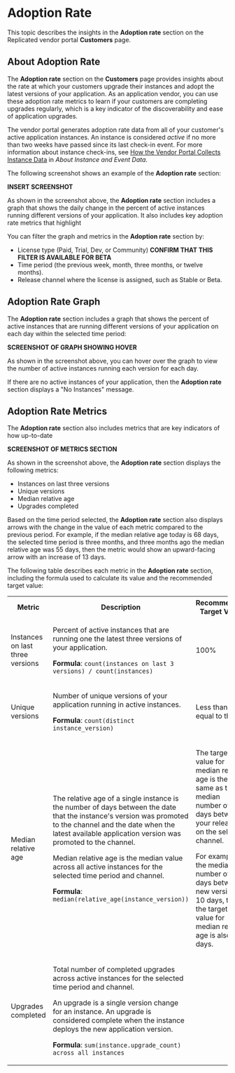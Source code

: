 # Adoption Rate

This topic describes the insights in the **Adoption rate** section on the Replicated vendor portal **Customers** page.

## About Adoption Rate

The **Adoption rate** section on the **Customers** page provides insights about the rate at which your customers upgrade their instances and adopt the latest versions of your application. As an application vendor, you can use these adoption rate metrics to learn if your customers are completing upgrades regularly, which is a key indicator of the discoverability and ease of application upgrades.

The vendor portal generates adoption rate data from all of your customer's active application instances. An instance is considered _active_ if no more than two weeks have passed since its last check-in event. For more information about instance check-ins, see [How the Vendor Portal Collects Instance Data](instance-insights-event-data#about-reporting) in _About Instance and Event Data_.

The following screenshot shows an example of the **Adoption rate** section:

**INSERT SCREENSHOT**

As shown in the screenshot above, the **Adoption rate** section includes a graph that shows the daily change in the percent of active instances running different versions of your application. It also includes key adoption rate metrics that highlight 

You can filter the graph and metrics in the **Adoption rate** section by:
* License type (Paid, Trial, Dev, or Community) **CONFIRM THAT THIS FILTER IS AVAILABLE FOR BETA**
* Time period (the previous week, month, three months, or twelve months).
* Release channel where the license is assigned, such as Stable or Beta.

## Adoption Rate Graph

The **Adoption rate** section includes a graph that shows the percent of active instances that are running different versions of your application on each day within the selected time period:

**SCREENSHOT OF GRAPH SHOWING HOVER**

As shown in the screenshot above, you can hover over the graph to view the number of active instances running each version for each day.

If there are no active instances of your application, then the **Adoption rate** section displays a "No Instances" message.

## Adoption Rate Metrics

The **Adoption rate** section also includes metrics that are key indicators of how up-to-date 

**SCREENSHOT OF METRICS SECTION**

As shown in the screenshot above, the **Adoption rate** section displays the following metrics:
* Instances on last three versions
* Unique versions
* Median relative age
* Upgrades completed

Based on the time period selected, the **Adoption rate** section also displays arrows with the change in the value of each metric compared to the previous period. For example, if the median relative age today is 68 days, the selected time period is three months, and three months ago the median relative age was 55 days, then the metric would show an upward-facing arrow with an increase of 13 days. 

The following table describes each metric in the **Adoption rate** section, including the formula used to calculate its value and the recommended target value: 

<table>
  <tbody>
    <tr>
      <th>Metric</th>
      <th>Description</th>
      <th>Recommended Target Value</th>
    </tr>
    <tr>
      <td>Instances on last three versions</td>
      <td>
        <p>Percent of active instances that are running one the latest three versions of your application.</p>
        <p><strong>Formula</strong>: <code>count(instances on last 3 versions) / count(instances)</code></p>
      </td>
      <td>100%</td>
    </tr>
    <tr>
      <td>Unique versions</td>
      <td>
        <p>Number of unique versions of your application running in active instances.</p>
        <p><strong>Formula</strong>: <code>count(distinct instance_version)</code></p>
      </td>
      <td>Less than or equal to three</td>
    </tr>
    <tr>
      <td>Median relative age</td>
      <td>
        <p>The relative age of a single instance is the number of days between the date that the instance's version was promoted to the channel and the date when the latest available application version was promoted to the channel.</p>
        <p>Median relative age is the median value across all active instances for the selected time period and channel.</p>
        <p><strong>Formula</strong>: <code>median(relative_age(instance_version))</code></p>
      </td>
      <td><p>The target value for median relative age is the same as the median number of days between your releases on the selected channel.</p>
      <p>For example, if the median number of days between new versions is 10 days, then the target value for median relative age is also 10 days.</p></td>
    </tr>
    <tr>
      <td>Upgrades completed</td>
      <td>
        <p>Total number of completed upgrades across active instances for the selected time period and channel.</p>
        <p>An upgrade is a single version change for an instance. An upgrade is considered complete when the instance deploys the new application version.</p>
        <p><strong>Formula</strong>: <code>sum(instance.upgrade_count) across all instances</code></p>
      </td>
      <td></td>
    </tr>
  </tbody>
</table>
